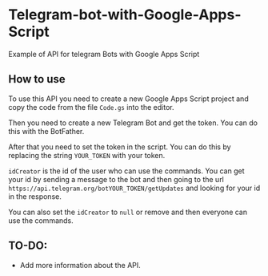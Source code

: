 # Telegram-bot-with-Google-Apps-Script

Example of API for telegram Bots with Google Apps Script

## How to use

To use this API you need to create a new Google Apps Script project and copy the code from the file `Code.gs` into the editor.

Then you need to create a new Telegram Bot and get the token. You can do this with the BotFather.

After that you need to set the token in the script. You can do this by replacing the string `YOUR_TOKEN` with your token.

`idCreator` is the id of the user who can use the commands. You can get your id by sending a message to the bot and then going to the url `https://api.telegram.org/botYOUR_TOKEN/getUpdates` and looking for your id in the response.

You can also set the `idCreator` to `null` or remove and then everyone can use the commands.

## TO-DO:

- Add more information about the API.
